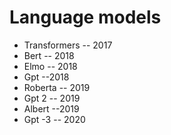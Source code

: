# Language models

- Transformers -- 2017
- Bert -- 2018
- Elmo -- 2018
- Gpt --2018
- Roberta -- 2019
- Gpt 2 -- 2019
- Albert --2019
- Gpt -3 -- 2020
